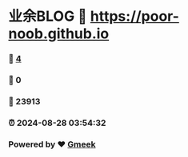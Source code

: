 # 业余BLOG :link: https://poor-noob.github.io 
### :page_facing_up: [4](https://poor-noob.github.io/tag.html) 
### :speech_balloon: 0 
### :hibiscus: 23913 
### :alarm_clock: 2024-08-28 03:54:32 
### Powered by :heart: [Gmeek](https://github.com/Meekdai/Gmeek)
